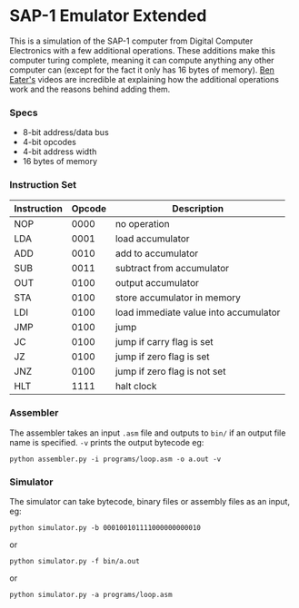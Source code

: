 # SAP-1 Emulator Extended

This is a simulation of the SAP-1 computer from Digital Computer Electronics with a few additional operations. These additions make this computer turing complete, meaning it can compute anything any other computer can (except for the fact it only has 16 bytes of memory). [Ben Eater's](https://www.youtube.com/c/beneater) videos are incredible at explaining how the additional operations work and the reasons behind adding them.

### Specs

- 8-bit address/data bus
- 4-bit opcodes
- 4-bit address width
- 16 bytes of memory

### Instruction Set

| Instruction | Opcode | Description                           |
|-------------|--------|---------------------------------------|
| NOP         | 0000   | no operation                          |
| LDA         | 0001   | load accumulator                      |
| ADD         | 0010   | add to accumulator                    |
| SUB         | 0011   | subtract from accumulator             |
| OUT         | 0100   | output accumulator                    |
| STA         | 0100   | store accumulator in memory           |
| LDI         | 0100   | load immediate value into accumulator |
| JMP         | 0100   | jump                                  |
| JC          | 0100   | jump if carry flag is set             |
| JZ          | 0100   | jump if zero flag is set              |
| JNZ         | 0100   | jump if zero flag is not set          |
| HLT         | 1111   | halt clock                            |

### Assembler

The assembler takes an input `.asm` file and outputs to `bin/` if an output file name is specified. `-v` prints the output bytecode eg:

`python assembler.py -i programs/loop.asm -o a.out -v`

### Simulator

The simulator can take bytecode, binary files or assembly files as an input, eg:

`python simulator.py -b 000100101111000000000010`

or

`python simulator.py -f bin/a.out`

or

`python simulator.py -a programs/loop.asm`